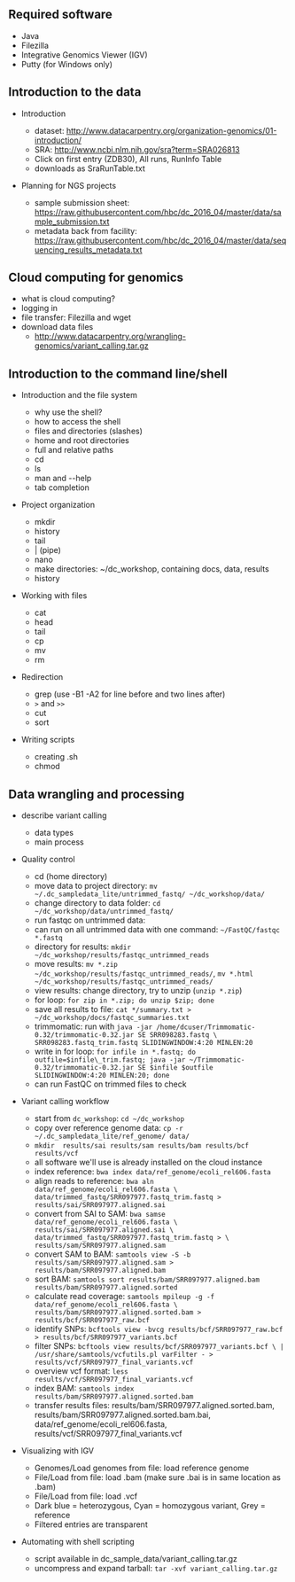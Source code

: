 ## Required software

* Java
* Filezilla
* Integrative Genomics Viewer (IGV)
* Putty (for Windows only)

## Introduction to the data

* Introduction
	* dataset: http://www.datacarpentry.org/organization-genomics/01-introduction/
	* SRA: http://www.ncbi.nlm.nih.gov/sra?term=SRA026813
	* Click on first entry (ZDB30), All runs, RunInfo Table
	* downloads as SraRunTable.txt

* Planning for NGS projects
	* sample submission sheet: https://raw.githubusercontent.com/hbc/dc_2016_04/master/data/sample_submission.txt
	* metadata back from facility: https://raw.githubusercontent.com/hbc/dc_2016_04/master/data/sequencing_results_metadata.txt
	
## Cloud computing for genomics

* what is cloud computing?
* logging in
* file transfer: Filezilla and wget
* download data files
	* http://www.datacarpentry.org/wrangling-genomics/variant_calling.tar.gz

## Introduction to the command line/shell

* Introduction and the file system
	* why use the shell?
	* how to access the shell	
	* files and directories (slashes)
	* home and root directories
	* full and relative paths
	* cd
	* ls
	* man and --help
	* tab completion

* Project organization
	* mkdir
	* history
	* tail
	* | (pipe)
	* nano
	* make directories: ~/dc_workshop, containing docs, data, results
	* history

* Working with files
	* cat
	* head
	* tail
	* cp
	* mv
	* rm

* Redirection
	* grep (use -B1 -A2 for line before and two lines after)
	* `>` and `>>`
	* cut
	* sort

* Writing scripts
	* creating .sh 
	* chmod

## Data wrangling and processing

* describe variant calling
	* data types
	* main process

* Quality control
	* cd (home directory)
	* move data to project directory: `mv ~/.dc_sampledata_lite/untrimmed_fastq/ ~/dc_workshop/data/`
	* change directory to data folder: `cd ~/dc_workshop/data/untrimmed_fastq/`
	* run fastqc on untrimmed data: 
	* can run on all untrimmed data with one command: `~/FastQC/fastqc *.fastq`
	* directory for results: `mkdir ~/dc_workshop/results/fastqc_untrimmed_reads`
	* move results: `mv *.zip ~/dc_workshop/results/fastqc_untrimmed_reads/`, `mv *.html ~/dc_workshop/results/fastqc_untrimmed_reads/`
	* view results: change directory, try to unzip (`unzip *.zip`)
	* for loop: `for zip in *.zip; do unzip $zip; done`
	* save all results to file: `cat */summary.txt > ~/dc_workshop/docs/fastqc_summaries.txt`
	* trimmomatic: run with `java -jar /home/dcuser/Trimmomatic-0.32/trimmomatic-0.32.jar SE SRR098283.fastq \
SRR098283.fastq_trim.fastq SLIDINGWINDOW:4:20 MINLEN:20`
	* write in for loop: `for infile in *.fastq; do outfile=$infile\_trim.fastq; java -jar ~/Trimmomatic-0.32/trimmomatic-0.32.jar SE $infile $outfile SLIDINGWINDOW:4:20 MINLEN:20; done`
	* can run FastQC on trimmed files to check

* Variant calling workflow
	* start from `dc_workshop`: `cd ~/dc_workshop`
	* copy over reference genome data: `cp -r ~/.dc_sampledata_lite/ref_genome/ data/`
	* `mkdir  results/sai results/sam results/bam results/bcf results/vcf`
	* all software we'll use is already installed on the cloud instance
	* index reference: `bwa index data/ref_genome/ecoli_rel606.fasta`
	* align reads to reference: `bwa aln data/ref_genome/ecoli_rel606.fasta \
    data/trimmed_fastq/SRR097977.fastq_trim.fastq > results/sai/SRR097977.aligned.sai`
	* convert from SAI to SAM: `bwa samse data/ref_genome/ecoli_rel606.fasta \
    results/sai/SRR097977.aligned.sai \
    data/trimmed_fastq/SRR097977.fastq_trim.fastq > \
    results/sam/SRR097977.aligned.sam`
    * convert SAM to BAM: `samtools view -S -b results/sam/SRR097977.aligned.sam > results/bam/SRR097977.aligned.bam`
    * sort BAM: `samtools sort results/bam/SRR097977.aligned.bam results/bam/SRR097977.aligned.sorted`
    * calculate read coverage: `samtools mpileup -g -f data/ref_genome/ecoli_rel606.fasta \
        results/bam/SRR097977.aligned.sorted.bam > results/bcf/SRR097977_raw.bcf`
    * identify SNPs: `bcftools view -bvcg results/bcf/SRR097977_raw.bcf > results/bcf/SRR097977_variants.bcf`
    * filter SNPs: `bcftools view results/bcf/SRR097977_variants.bcf \ | /usr/share/samtools/vcfutils.pl varFilter - > results/vcf/SRR097977_final_variants.vcf`
    * overview vcf format: `less results/vcf/SRR097977_final_variants.vcf`
    * index BAM: `samtools index results/bam/SRR097977.aligned.sorted.bam`
    * transfer results files: results/bam/SRR097977.aligned.sorted.bam, results/bam/SRR097977.aligned.sorted.bam.bai, data/ref_genome/ecoli_rel606.fasta, results/vcf/SRR097977_final_variants.vcf
    
* Visualizing with IGV
	* Genomes/Load genomes from file: load reference genome
	* File/Load from file: load .bam (make sure .bai is in same location as .bam)
	* File/Load from file: load .vcf
	* Dark blue = heterozygous, Cyan = homozygous variant, Grey = reference
	* Filtered entries are transparent
	
* Automating with shell scripting
	* script available in dc_sample_data/variant_calling.tar.gz
	* uncompress and expand tarball: `tar -xvf variant_calling.tar.gz`
	
